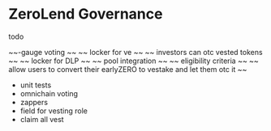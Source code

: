 # ZeroLend Governance

todo

~~-gauge voting ~~
~~ locker for ve ~~
~~ investors can otc vested tokens ~~
~~ locker for DLP ~~
~~ pool integration ~~
~~ eligibility criteria ~~
~~ allow users to convert their earlyZERO to vestake and let them otc it ~~

- unit tests
- omnichain voting
- zappers
- field for vesting role
- claim all vest
